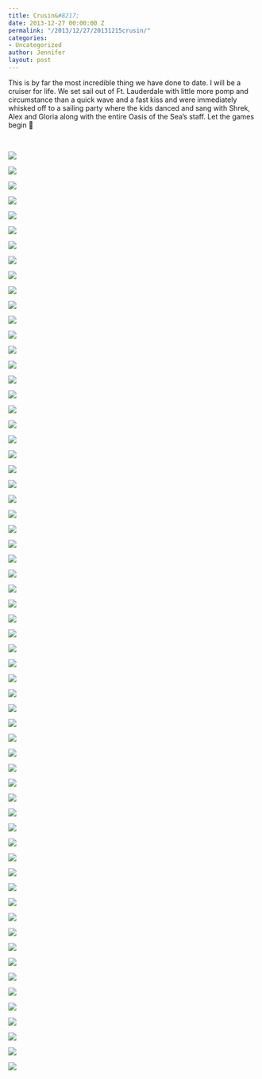 ```yaml
---
title: Crusin&#8217;
date: 2013-12-27 00:00:00 Z
permalink: "/2013/12/27/20131215crusin/"
categories:
- Uncategorized
author: Jennifer
layout: post
---
```


This is by far the most incredible thing we have done to date. I will be a cruiser for life. We set sail out of Ft. Lauderdale with little more pomp and circumstance than a quick wave and a fast kiss and were immediately whisked off to a sailing party where the kids danced and sang with Shrek, Alex and Gloria along with the entire Oasis of the Sea&#8217;s staff. Let the games begin 🙂

&nbsp;

<div class="image-gallery-wrapper">
  <p>
    <img src="http://static1.squarespace.com/static/50db6bb3e4b015296cd43789/50dfa5b1e4b0dc6320e0b5ea/52bb4571e4b0d918c034319b/1430547598766/DSC00689.JPG" />
  </p>

  <p>
    <img src="http://static1.squarespace.com/static/50db6bb3e4b015296cd43789/50dfa5b1e4b0dc6320e0b5ea/52bb42ede4b091175450f8e4/1430547599053/DSC00599.JPG" />
  </p>

  <p>
    <img src="http://static1.squarespace.com/static/50db6bb3e4b015296cd43789/50dfa5b1e4b0dc6320e0b5ea/52bb42e4e4b091175450f8db/1430547595717/DSC00598.JPG" />
  </p>

  <p>
    <img src="http://static1.squarespace.com/static/50db6bb3e4b015296cd43789/50dfa5b1e4b0dc6320e0b5ea/52bb44d5e4b0d9c93d4f1e61/1430547604496/DSC00659.JPG" />
  </p>

  <p>
    <img src="http://static1.squarespace.com/static/50db6bb3e4b015296cd43789/50dfa5b1e4b0dc6320e0b5ea/52bb43bce4b091175450f939/1430547630754/DSC00618.JPG" />
  </p>

  <p>
    <img src="http://static1.squarespace.com/static/50db6bb3e4b015296cd43789/50dfa5b1e4b0dc6320e0b5ea/52bb441fe4b02ffea758dec5/1430547589635/DSC00639.JPG" />
  </p>

  <p>
    <img src="http://static1.squarespace.com/static/50db6bb3e4b015296cd43789/50dfa5b1e4b0dc6320e0b5ea/52bc71c0e4b0c3d23f722bdc/1388199595281/2013-12-18+07.16.27.jpg.27.jpg?format=original" />
  </p>

  <p>
    <img src="http://static1.squarespace.com/static/50db6bb3e4b015296cd43789/50dfa5b1e4b0dc6320e0b5ea/52bb4456e4b0d9c93d4f1e37/1430547596612/DSC00644.JPG" />
  </p>

  <p>
    <img src="http://static1.squarespace.com/static/50db6bb3e4b015296cd43789/50dfa5b1e4b0dc6320e0b5ea/52bb448fe4b0d9c93d4f1e4b/1430547654619/DSC00648.JPG" />
  </p>

  <p>
    <img src="http://static1.squarespace.com/static/50db6bb3e4b015296cd43789/50dfa5b1e4b0dc6320e0b5ea/52bb446de4b0d9c93d4f1e3b/1430547661114/DSC00645.JPG" />
  </p>

  <p>
    <img src="http://static1.squarespace.com/static/50db6bb3e4b015296cd43789/50dfa5b1e4b0dc6320e0b5ea/52bb4484e4b0d9c93d4f1e46/1430547686490/DSC00647.JPG" />
  </p>

  <p>
    <img src="http://static1.squarespace.com/static/50db6bb3e4b015296cd43789/50dfa5b1e4b0dc6320e0b5ea/52bb4497e4b0d9c93d4f1e52/1430547635356/DSC00650.JPG" />
  </p>

  <p>
    <img src="http://static1.squarespace.com/static/50db6bb3e4b015296cd43789/50dfa5b1e4b0dc6320e0b5ea/52bb44b0e4b0d9c93d4f1e58/1430547676420/DSC00657.JPG" />
  </p>

  <p>
    <img src="http://static1.squarespace.com/static/50db6bb3e4b015296cd43789/50dfa5b1e4b0dc6320e0b5ea/52bb4590e4b0d918c03431aa/1430547661257/DSC00692.JPG" />
  </p>

  <p>
    <img src="http://static1.squarespace.com/static/50db6bb3e4b015296cd43789/50dfa5b1e4b0dc6320e0b5ea/52bb45cbe4b0d918c03431c0/1430547608680/DSC00694.JPG" />
  </p>

  <p>
    <img src="http://static1.squarespace.com/static/50db6bb3e4b015296cd43789/50dfa5b1e4b0dc6320e0b5ea/52bb45e4e4b0d918c03431c6/1430547610720/DSC00698.JPG" />
  </p>

  <p>
    <img src="http://static1.squarespace.com/static/50db6bb3e4b015296cd43789/50dfa5b1e4b0dc6320e0b5ea/52bb45eee4b0d918c03431cd/1430547674912/DSC00699.JPG" />
  </p>

  <p>
    <img src="http://static1.squarespace.com/static/50db6bb3e4b015296cd43789/50dfa5b1e4b0dc6320e0b5ea/52bc6ef7e4b0c55f281860d1/1388169845075/2013-12-19+12.36.03.jpg.03.jpg?format=original" />
  </p>

  <p>
    <img src="http://static1.squarespace.com/static/50db6bb3e4b015296cd43789/50dfa5b1e4b0dc6320e0b5ea/52bb4616e4b0d918c03431d6/1430547629847/DSC00704.JPG" />
  </p>

  <p>
    <img src="http://static1.squarespace.com/static/50db6bb3e4b015296cd43789/50dfa5b1e4b0dc6320e0b5ea/52bda35be4b091175452154b/1430547646757/DSC00705.JPG" />
  </p>

  <p>
    <img src="http://static1.squarespace.com/static/50db6bb3e4b015296cd43789/50dfa5b1e4b0dc6320e0b5ea/52bc6e63e4b089a76bb4aa0a/1388170109238/2013-12-20+12.54.48.jpg.48.jpg?format=original" />
  </p>

  <p>
    <img src="http://static1.squarespace.com/static/50db6bb3e4b015296cd43789/50dfa5b1e4b0dc6320e0b5ea/52bc6e69e4b089a76bb4aa0e/1388170177040/2013-12-20+12.53.11.jpg.11.jpg?format=original" />
  </p>

  <p>
    <img src="http://static1.squarespace.com/static/50db6bb3e4b015296cd43789/50dfa5b1e4b0dc6320e0b5ea/52bc6e74e4b089a76bb4aa18/1388170265129/2013-12-20+12.52.53.jpg.53.jpg?format=original" />
  </p>

  <p>
    <img src="http://static1.squarespace.com/static/50db6bb3e4b015296cd43789/50dfa5b1e4b0dc6320e0b5ea/52bc6e81e4b089a76bb4aa1b/1388170326398/2013-12-20+12.52.26.jpg.26.jpg?format=original" />
  </p>

  <p>
    <img src="http://static1.squarespace.com/static/50db6bb3e4b015296cd43789/50dfa5b1e4b0dc6320e0b5ea/52bc6e47e4b089a76bb4a9f9/1388170375859/2013-12-20+15.13.43.jpg.43.jpg?format=original" />
  </p>

  <p>
    <img src="http://static1.squarespace.com/static/50db6bb3e4b015296cd43789/50dfa5b1e4b0dc6320e0b5ea/52bc6e4ee4b089a76bb4aa00/1388170429839/2013-12-20+15.13.37.jpg.37.jpg?format=original" />
  </p>

  <p>
    <img src="http://static1.squarespace.com/static/50db6bb3e4b015296cd43789/50dfa5b1e4b0dc6320e0b5ea/52bb464ae4b0d918c03431e5/1430547651537/DSC00715.JPG" />
  </p>

  <p>
    <img src="http://static1.squarespace.com/static/50db6bb3e4b015296cd43789/50dfa5b1e4b0dc6320e0b5ea/52bb4690e4b0d918c034320f/1388170725919/DSC00723.JPG" />
  </p>

  <p>
    <img src="http://static1.squarespace.com/static/50db6bb3e4b015296cd43789/50dfa5b1e4b0dc6320e0b5ea/52bb465de4b0d918c03431eb/1388170877441/DSC00716.JPG" />
  </p>

  <p>
    <img src="http://static1.squarespace.com/static/50db6bb3e4b015296cd43789/50dfa5b1e4b0dc6320e0b5ea/52bc6eade4b04038a25e201a/1388198899934/2013-12-19+18.21.26.jpg.26.jpg?format=original" />
  </p>

  <p>
    <img src="http://static1.squarespace.com/static/50db6bb3e4b015296cd43789/50dfa5b1e4b0dc6320e0b5ea/52bb4683e4b0d918c0343209/1430547671002/DSC00719.JPG" />
  </p>

  <p>
    <img src="http://static1.squarespace.com/static/50db6bb3e4b015296cd43789/50dfa5b1e4b0dc6320e0b5ea/52bc6e88e4b0749228bfb075/1388171098031/2013-12-19+18.23.22.jpg.22.jpg?format=original" />
  </p>

  <p>
    <img src="http://static1.squarespace.com/static/50db6bb3e4b015296cd43789/50dfa5b1e4b0dc6320e0b5ea/52bb46a2e4b02ffea758dfd0/1388171452379/DSC00729.JPG" />
  </p>

  <p>
    <img src="http://static1.squarespace.com/static/50db6bb3e4b015296cd43789/50dfa5b1e4b0dc6320e0b5ea/52bb4697e4b0d918c0343213/1388171398759/DSC00726.JPG" />
  </p>

  <p>
    <img src="http://static1.squarespace.com/static/50db6bb3e4b015296cd43789/50dfa5b1e4b0dc6320e0b5ea/52bb467ae4b0d918c03431fd/1430547633372/DSC00720.JPG" />
  </p>

  <p>
    <img src="http://static1.squarespace.com/static/50db6bb3e4b015296cd43789/50dfa5b1e4b0dc6320e0b5ea/52bc6e8de4b089a76bb4aa22/1388171183786/2013-12-19+18.23.15.jpg.15.jpg?format=original" />
  </p>

  <p>
    <img src="http://static1.squarespace.com/static/50db6bb3e4b015296cd43789/50dfa5b1e4b0dc6320e0b5ea/52bc6e93e4b089a76bb4aa27/1388198865347/2013-12-19+18.23.08.jpg.08.jpg?format=original" />
  </p>

  <p>
    <img src="http://static1.squarespace.com/static/50db6bb3e4b015296cd43789/50dfa5b1e4b0dc6320e0b5ea/52bc6eb3e4b0749228bfb095/1388199352540/2013-12-19+16.51.23.jpg.23.jpg?format=original" />
  </p>

  <p>
    <img src="http://static1.squarespace.com/static/50db6bb3e4b015296cd43789/50dfa5b1e4b0dc6320e0b5ea/52bc6ec3e4b04038a25e202c/1388199050961/2013-12-19+16.51.12.jpg.12.jpg?format=original" />
  </p>

  <p>
    <img src="http://static1.squarespace.com/static/50db6bb3e4b015296cd43789/50dfa5b1e4b0dc6320e0b5ea/52bc6ed6e4b04038a25e203a/1388199456114/2013-12-19+16.17.47.jpg.47.jpg?format=original" />
  </p>

  <p>
    <img src="http://static1.squarespace.com/static/50db6bb3e4b015296cd43789/50dfa5b1e4b0dc6320e0b5ea/52bc6ec9e4b0749228bfb0a3/1388199190307/2013-12-19+16.51.03.jpg.03.jpg?format=original" />
  </p>

  <p>
    <img src="http://static1.squarespace.com/static/50db6bb3e4b015296cd43789/50dfa5b1e4b0dc6320e0b5ea/52bc6ecee4b0749228bfb0a5/1388199273968/2013-12-19+16.50.54.jpg.54.jpg?format=original" />
  </p>

  <p>
    <img src="http://static1.squarespace.com/static/50db6bb3e4b015296cd43789/50dfa5b1e4b0dc6320e0b5ea/52bc6f14e4b0d918c034a9dc/1388199676265/2013-12-18+19.36.02.jpg.02.jpg?format=original" />
  </p>

  <p>
    <img src="http://static1.squarespace.com/static/50db6bb3e4b015296cd43789/50dfa5b1e4b0dc6320e0b5ea/52bda49ae4b0207b1fe65c67/1388199867353/2013-12-14+17.08.59.jpg.59.jpg?format=original" />
  </p>

  <p>
    <img src="http://static1.squarespace.com/static/50db6bb3e4b015296cd43789/50dfa5b1e4b0dc6320e0b5ea/52bc6f2be4b0d918c034a9ee/1430547642525/2013-12-18+19.06.02.jpg.02.jpg?format=original" />
  </p>

  <p>
    <img src="http://static1.squarespace.com/static/50db6bb3e4b015296cd43789/50dfa5b1e4b0dc6320e0b5ea/52bc75c6e4b0207b1fe5bd14/1388199948027/2013-12-14+17.09.46.jpg.46.jpg?format=original" />
  </p>

  <p>
    <img src="http://static1.squarespace.com/static/50db6bb3e4b015296cd43789/50dfa5b1e4b0dc6320e0b5ea/52bc6ee1e4b04038a25e2044/1388234068914/2013-12-19+15.56.18.jpg.18.jpg?format=original" />
  </p>

  <p>
    <img src="http://static1.squarespace.com/static/50db6bb3e4b015296cd43789/50dfa5b1e4b0dc6320e0b5ea/52bc6f32e4b0d918c034a9fa/1388234205849/2013-12-18+19.05.33.jpg.33.jpg?format=original" />
  </p>

  <p>
    <img src="http://static1.squarespace.com/static/50db6bb3e4b015296cd43789/50dfa5b1e4b0dc6320e0b5ea/52bc6f39e4b0749228bfb0c9/1388234467901/2013-12-18+17.57.03.jpg.03.jpg?format=original" />
  </p>

  <p>
    <img src="http://static1.squarespace.com/static/50db6bb3e4b015296cd43789/50dfa5b1e4b0dc6320e0b5ea/52bc6f43e4b0d1154ee93cca/1388234578394/2013-12-18+15.52.57.jpg.57.jpg?format=original" />
  </p>

  <p>
    <img src="http://static1.squarespace.com/static/50db6bb3e4b015296cd43789/50dfa5b1e4b0dc6320e0b5ea/52bc6f51e4b0749228bfb0d7/1430547655844/2013-12-18+14.56.43.jpg.43.jpg?format=original" />
  </p>

  <p>
    <img src="http://static1.squarespace.com/static/50db6bb3e4b015296cd43789/50dfa5b1e4b0dc6320e0b5ea/52bc73cae4b0911754516ece/1388234991454/2013-12-17+10.15.14.jpg.14.jpg?format=original" />
  </p>

  <p>
    <img src="http://static1.squarespace.com/static/50db6bb3e4b015296cd43789/50dfa5b1e4b0dc6320e0b5ea/52bc75b0e4b0207b1fe5bce9/1388235129330/2013-12-14+18.01.32.jpg.32.jpg?format=original" />
  </p>

  <p>
    <img src="http://static1.squarespace.com/static/50db6bb3e4b015296cd43789/50dfa5b1e4b0dc6320e0b5ea/52bc75b7e4b0207b1fe5bcf3/1388235238841/2013-12-14+18.01.29.jpg.29.jpg?format=original" />
  </p>

  <p>
    <img src="http://static1.squarespace.com/static/50db6bb3e4b015296cd43789/50dfa5b1e4b0dc6320e0b5ea/52bc75bce4b0207b1fe5bcff/1430547624288/2013-12-14+18.01.09.jpg.09.jpg?format=original" />
  </p>

  <p>
    <img src="http://static1.squarespace.com/static/50db6bb3e4b015296cd43789/50dfa5b1e4b0dc6320e0b5ea/52bc75bfe4b0207b1fe5bd01/1388235416540/2013-12-14+17.33.19.jpg.19.jpg?format=original" />
  </p>

  <p>
    <img src="http://static1.squarespace.com/static/50db6bb3e4b015296cd43789/50dfa5b1e4b0dc6320e0b5ea/52bc75d1e4b0207b1fe5bd22/1388235533204/2013-12-14+11.35.30.jpg.30.jpg?format=original" />
  </p>

  <p>
    <img src="http://static1.squarespace.com/static/50db6bb3e4b015296cd43789/50dfa5b1e4b0dc6320e0b5ea/52bda2ece4b013dbd6fcc328/1430547674138/DSC00596.JPG" />
  </p>

  <p>
    <img src="http://static1.squarespace.com/static/50db6bb3e4b015296cd43789/50dfa5b1e4b0dc6320e0b5ea/52bda37de4b091175452155d/1430547674628/DSC00711.JPG" />
  </p>

  <p>
    <img src="http://static1.squarespace.com/static/50db6bb3e4b015296cd43789/50dfa5b1e4b0dc6320e0b5ea/52bda385e4b0911754521564/1430547641362/DSC00712.JPG" />
  </p>

  <p>
    <img src="http://static1.squarespace.com/static/50db6bb3e4b015296cd43789/50dfa5b1e4b0dc6320e0b5ea/52bda38ee4b091175452156a/1388236317093/DSC00714.JPG" />
  </p>

  <p>
    <img src="http://static1.squarespace.com/static/50db6bb3e4b015296cd43789/50dfa5b1e4b0dc6320e0b5ea/52bda2f7e4b013dbd6fcc32d/1430547639837/DSC00581.JPG" />
  </p>
</div>
